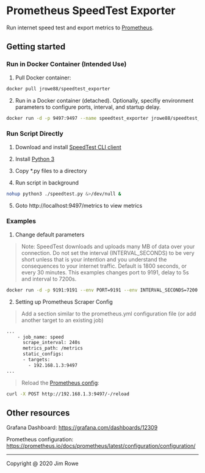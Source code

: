 # Prometheus SpeedTest Exporter

Run internet speed test and export metrics to [Prometheus](http://prometheus.io).

## Getting started

### Run in Docker Container (Intended Use)

1. Pull Docker container:

```bash
docker pull jrowe88/speedtest_exporter
```

2. Run in a Docker container (detached). Optionally, specifiy environment parameters to configure ports, interval, and startup delay.

```bash
docker run -d -p 9497:9497 --name speedtest_exporter jrowe88/speedtest_exporter
```

### Run Script Directly

1. Download and install [SpeedTest CLI client](https://www.speedtest.net/apps/cli)

2. Install [Python 3](https://www.python.org/about/gettingstarted/)

3. Copy *.py files to a directory

4. Run script in background

```bash
nohup python3 ./speedtest.py &>/dev/null &
```

5. Goto http://localhost:9497/metrics to view metrics

### Examples

1. Change default parameters

>Note: SpeedTest downloads and uploads many MB of data over your connection.  Do not set the interval (INTERVAL_SECONDS) to be very short unless that is your intention and you understand the consequences to your internet traffic.  Default is 1800 seconds, or every 30 minutes.  This examples changes port to 9191, delay to 5s and interval to 7200s.

```bash
docker run -d -p 9191:9191 --env PORT=9191 --env INTERVAL_SECONDS=7200 --env STARTUPDELAY_SECONDS=5 --name speedtest_exporter jrowe88/speedtest_exporter
```

2. Setting up Prometheus Scraper Config

>Add a section similar to the prometheus.yml configuration file (or add another target to an existing job)

```bash
...
    - job_name: speed
      scrape_interval: 240s
      metrics_path: /metrics
      static_configs:
      - targets:
        - 192.168.1.3:9497
...
```

>Reload the [Prometheus config](https://prometheus.io/docs/prometheus/latest/configuration/configuration/):

```bash
curl -X POST http://192.168.1.3:9497/-/reload
```

## Other resources

Grafana Dashboard: https://grafana.com/dashboards/12309

Prometheus configuration: https://prometheus.io/docs/prometheus/latest/configuration/configuration/

---
Copyright @ 2020 Jim Rowe
